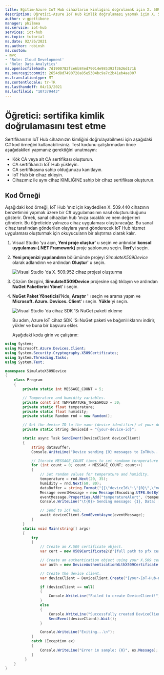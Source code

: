 ```yaml
---
title: Eğitim-Azure IoT Hub cihazların kimliğini doğrulamak için X. 509.440 sertifikalarındaki test özelliği | Microsoft Docs
description: Öğretici-Azure IoT Hub kimlik doğrulaması yapmak için X. 509.440 sertifikalarınızı test edin
author: v-gpettibone
manager: philmea
ms.service: iot-hub
services: iot-hub
ms.topic: tutorial
ms.date: 02/26/2021
ms.author: robinsh
ms.custom:
- mvc
- 'Role: Cloud Development'
- 'Role: Data Analytics'
ms.openlocfilehash: 7d1900782fce6b84ed79014e985393f3626d171b
ms.sourcegitcommit: 2654d8d7490720a05e5304bc9a7c2b41eb4ae007
ms.translationtype: MT
ms.contentlocale: tr-TR
ms.lasthandoff: 04/13/2021
ms.locfileid: "107379443"
---
```

# <a name="tutorial-testing-certificate-authentication"></a>Öğretici: sertifika kimlik doğrulamasını test etme

Sertifikanızın IoT Hub cihazınızın kimliğini doğrulayabilmesi için aşağıdaki C# kod örneğini kullanabilirsiniz. Test kodunu çalıştırmadan önce aşağıdakileri yapmanız gerektiğini unutmayın:

* Kök CA veya alt CA sertifikası oluşturun.
* CA sertifikanızı IoT Hub yükleyin.
* CA sertifikasına sahip olduğunuzu kanıtlayın.
* IoT Hub bir cihaz ekleyin.
* Cihazımız ile aynı cihaz KIMLIĞINE sahip bir cihaz sertifikası oluşturun.

## <a name="code-example"></a>Kod Örneği

Aşağıdaki kod örneği, IoT Hub 'ınız için kaydedilen X. 509.440 cihazının benzetimini yapmak üzere bir C# uygulamasının nasıl oluşturulduğunu gösterir. Örnek, sanal cihazdan hub 'ınıza sıcaklık ve nem değerleri gönderir. Bu öğreticide yalnızca cihaz uygulaması oluşturacağız. Bu sanal cihaz tarafından gönderilen olaylara yanıt gönderecek IoT Hub hizmet uygulaması oluşturmak için okuyucuların bir alıştırma olarak kalır.

1. Visual Studio 'yu açın, **Yeni proje oluştur**' u seçin ve ardından **konsol uygulaması (.NET Framework)** proje şablonunu seçin. **İleri**’yi seçin.

1. **Yeni projenizi yapılandırın** bölümünde projeyi *SimulateX509Device* olarak adlandırın ve ardından **Oluştur**' u seçin.

   ![Visual Studio 'da X. 509.952 cihaz projesi oluşturma](./media/iot-hub-security-x509-get-started/create-device-project-vs2019.png)

1. Çözüm Gezgini, **SimulateX509Device** projesine sağ tıklayın ve ardından **NuGet Paketlerini Yönet**' i seçin.

1. **NuGet Paket Yöneticisi**'Nde, **Araştır** ' ı seçin ve arama yapın ve **Microsoft. Azure. Devices. Client**' ı seçin. **Yükle**'yi seçin.

   ![Visual Studio 'da cihaz SDK 'Sı NuGet paketi ekleme](./media/iot-hub-security-x509-get-started/device-sdk-nuget.png)

    Bu adım, Azure IoT cihaz SDK 'Sı NuGet paketi ve bağımlılıklarını indirir, yükler ve buna bir başvuru ekler.

    Aşağıdaki kodu girin ve çalıştırın:

```csharp
using System;
using Microsoft.Azure.Devices.Client;
using System.Security.Cryptography.X509Certificates;
using System.Threading.Tasks;
using System.Text;

namespace SimulateX509Device
{
    class Program
    {
        private static int MESSAGE_COUNT = 5;

        // Temperature and humidity variables.
        private const int TEMPERATURE_THRESHOLD = 30;
        private static float temperature;
        private static float humidity;
        private static Random rnd = new Random();

        // Set the device ID to the name (device identifier) of your device.
        private static String deviceId = "{your-device-id}";

        static async Task SendEvent(DeviceClient deviceClient)
        {
            string dataBuffer;
            Console.WriteLine("Device sending {0} messages to IoTHub...\n", MESSAGE_COUNT);

            // Iterate MESSAGE_COUNT times to set randomm termperature and humidity values.
            for (int count = 0; count < MESSAGE_COUNT; count++)
            {
                // Set random values for temperature and humidity.
                temperature = rnd.Next(20, 35);
                humidity = rnd.Next(60, 80);
                dataBuffer = string.Format("{{\"deviceId\":\"{0}\",\"messageId\":{1},\"temperature\":{2},\"humidity\":{3}}}", deviceId, count, temperature, humidity);
                Message eventMessage = new Message(Encoding.UTF8.GetBytes(dataBuffer));
                eventMessage.Properties.Add("temperatureAlert", (temperature > TEMPERATURE_THRESHOLD) ? "true" : "false");
                Console.WriteLine("\t{0}> Sending message: {1}, Data: [{2}]", DateTime.Now.ToLocalTime(), count, dataBuffer);

                // Send to IoT Hub.
                await deviceClient.SendEventAsync(eventMessage);
            }
        }
        static void Main(string[] args)
        {
            try
            {
                // Create an X.509 certificate object.
                var cert = new X509Certificate2(@"{full path to pfx certificate.pfx}", "{your certificate password}");

                // Create an authentication object using your X.509 certificate. 
                var auth = new DeviceAuthenticationWithX509Certificate("{your-device-id}", cert);

                // Create the device client.
                var deviceClient = DeviceClient.Create("{your-IoT-Hub-name}.azure-devices.net", auth, TransportType.Mqtt);

                if (deviceClient == null)
                {
                    Console.WriteLine("Failed to create DeviceClient!");
                }
                else
                {
                    Console.WriteLine("Successfully created DeviceClient!");
                    SendEvent(deviceClient).Wait();
                }

                Console.WriteLine("Exiting...\n");
            }
            catch (Exception ex)
            {
                Console.WriteLine("Error in sample: {0}", ex.Message);
            }
         }
    }
}
```